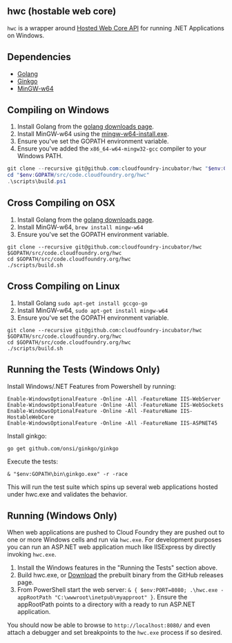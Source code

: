 ## hwc (hostable web core)

`hwc` is a wrapper around [Hosted Web Core API](https://msdn.microsoft.com/en-us/library/ms693832(v=vs.90).aspx) for running .NET Applications on Windows.

## Dependencies
- [Golang](https://golang.org/dl/)
- [Ginkgo](https://onsi.github.io/ginkgo/)
- [MinGW-w64](https://sourceforge.net/projects/mingw-w64/)

## Compiling on Windows 

1. Install Golang from the [golang downloads page](https://golang.org/dl/).
2. Install MinGW-w64 using the [mingw-w64-install.exe](https://sourceforge.net/projects/mingw-w64/files/Toolchains%20targetting%20Win32/Personal%20Builds/mingw-builds/installer/).
3. Ensure you've set the GOPATH environment variable.
4. Ensure you've added the `x86_64-w64-mingw32-gcc` compiler to your Windows PATH.

```PowerShell
git clone --recursive git@github.com:cloudfoundry-incubator/hwc "$env:GOPATH/src/code.cloudfoundry.org/hwc"
cd "$env:GOPATH/src/code.cloudfoundry.org/hwc"
.\scripts\build.ps1
```

## Cross Compiling on OSX

1. Install Golang from the [golang downloads page](https://golang.org/dl/).
2. Install MinGW-w64, `brew install mingw-w64`
3. Ensure you've set the GOPATH environment variable.

```
git clone --recursive git@github.com:cloudfoundry-incubator/hwc $GOPATH/src/code.cloudfoundry.org/hwc
cd $GOPATH/src/code.cloudfoundry.org/hwc
./scripts/build.sh
```

## Cross Compiling on Linux

1. Install Golang `sudo apt-get install gccgo-go` 
2. Install MinGW-w64, `sudo apt-get install mingw-w64`
3. Ensure you've set the GOPATH environment variable.

```
git clone --recursive git@github.com:cloudfoundry-incubator/hwc $GOPATH/src/code.cloudfoundry.org/hwc
cd $GOPATH/src/code.cloudfoundry.org/hwc
./scripts/build.sh
```

## Running the Tests (Windows Only)

Install Windows/.NET Features from Powershell by running:
```
Enable-WindowsOptionalFeature -Online -All -FeatureName IIS-WebServer
Enable-WindowsOptionalFeature -Online -All -FeatureName IIS-WebSockets
Enable-WindowsOptionalFeature -Online -All -FeatureName IIS-HostableWebCore
Enable-WindowsOptionalFeature -Online -All -FeatureName IIS-ASPNET45
```

Install ginkgo:
```
go get github.com/onsi/ginkgo/ginkgo
```

Execute the tests:
```
& "$env:GOPATH\bin\ginkgo.exe" -r -race
```

This will run the test suite which spins up several web applications hosted under hwc.exe and validates the behavior.

## Running (Windows Only)

When web applications are pushed to Cloud Foundry they are pushed out to one or more Windows cells and run via `hwc.exe`. For development purposes you can run an ASP.NET web application much like IISExpress by directly invoking `hwc.exe`.

1. Install the Windows features in the "Running the Tests" section above.
1. Build hwc.exe, or [Download](https://github.com/cloudfoundry-incubator/hwc/releases/) the prebuilt binary from the GitHub releases page.
1. From PowerShell start the web server: `& { $env:PORT=8080; .\hwc.exe -appRootPath "C:\wwwroot\inetpub\myapproot" }`. Ensure the appRootPath points to a directory with a ready to run ASP.NET application.

You should now be able to browse to `http://localhost:8080/` and even attach a debugger and set breakpoints to the `hwc.exe` process if so desired.
